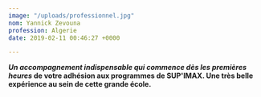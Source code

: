 ```yaml
---
image: "/uploads/professionnel.jpg"
nom: Yannick Zevouna
profession: Algerie
date: 2019-02-11 00:46:27 +0000

---
```

**_Un accompagnement indispensable qui commence dès les premières heures_ de votre adhésion aux programmes de SUP'IMAX. Une très belle expérience au sein de cette grande école.**